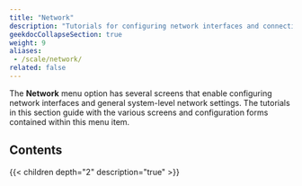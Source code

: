 ```yaml
---
title: "Network"
description: "Tutorials for configuring network interfaces and connections in TrueNAS SCALE."
geekdocCollapseSection: true
weight: 9
aliases:
 - /scale/network/
related: false
---
```


The **Network** menu option has several screens that enable configuring network interfaces and general system-level network settings.
The tutorials in this section guide with the various screens and configuration forms contained within this menu item.

## Contents

{{< children depth="2" description="true" >}}
